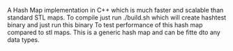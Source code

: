 
A Hash Map implementation in C++ which is much faster and scalable than standard STL maps.
To compile just run ./build.sh which will create hashtest binary and just run this binary
To test performance of this  hash map compared to stl maps.
This is a generic hash map and can be fitte dto any data types. 
